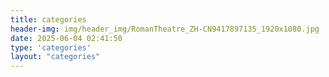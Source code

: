 ```yaml
---
title: categories
header-img: img/header_img/RomanTheatre_ZH-CN9417897135_1920x1080.jpg
date: 2025-06-04 02:41:50
type: 'categories'
layout: "categories"
---
```

